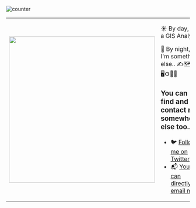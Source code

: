 ![counter](https://enptoztq5pvuv8q.m.pipedream.net)

<table border="0" cellspacing="0" cellpadding="0">
  <tr>
    <td style="border: 0";>
      <img width="400" src="https://github.com/wslerry/images_repo/blob/master/10446023_4749877761026_772651600858599037_o.png" />
    </td>
    <td style="border: 0";>
      <p>
        ☀️ By day, I'm a GIS Analyst!
      </p>
      <p>
        🌙 By night, I'm something else.. ✍️🗺️⌨️🖥️⚙️🥁🎣
      </p>
      <h3>You can find and contact me somewhere else too..</h3>
      <ul>
        <li>
          🐦 <a href="https://twitter.com/wslerry">Follow me on Twitter</a>
        </li>
        <li>
          📬 <a href="mailto: lerryws.xyz@outlook.com">You can directly email me</a>
        </li>
      </ul>
    </td>
  </tr>
</table>

<!--
**wslerry/wslerry** is a ✨ _special_ ✨ repository because its `README.md` (this file) appears on your GitHub profile.

Here are some ideas to get you started:

- 🔭 I’m currently working on ...
- 🌱 I’m currently learning ...
- 👯 I’m looking to collaborate on ...
- 🤔 I’m looking for help with ...
- 💬 Ask me about ...
- 📫 How to reach me: ...
- 😄 Pronouns: ...
- ⚡ Fun fact: ...
-->
